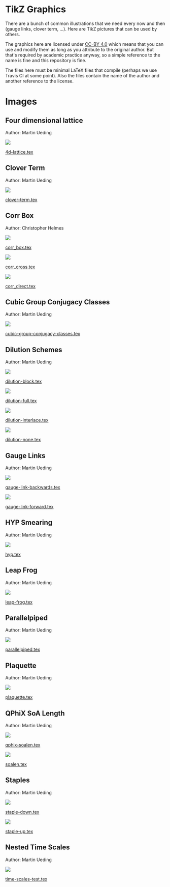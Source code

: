 # TikZ Graphics

There are a bunch of common illustrations that we need every now and then
(gauge links, clover term, ...). Here are TikZ pictures that can be used by
others.

The graphics here are licensed under [CC-BY
4.0](https://creativecommons.org/licenses/by/4.0/) which means that you can use
and modify them as long as you attribute to the original author. But that's
required by academic practice anyway, so a simple reference to the name is
fine and this repository is fine.

The files here must be minimal LaTeX files that compile (perhaps we use
Travis CI at some point). Also the files contain the name of the author and
another reference to the license.

# Images

## Four dimensional lattice

Author: Martin Ueding

![](4d-lattice.png)

[4d-lattice.tex](4d-lattice.tex)

## Clover Term

Author: Martin Ueding

![](clover-term.png)

[clover-term.tex](clover-term.tex)

## Corr Box

Author: Christopher Helmes

![](corr_box.png)

[corr_box.tex](corr_box.tex)

![](corr_cross.png)

[corr_cross.tex](corr_cross.tex)

![](corr_direct.png)

[corr_direct.tex](corr_direct.tex)

## Cubic Group Conjugacy Classes

Author: Martin Ueding

![](cubic-group-conjugacy-classes.png)

[cubic-group-conjugacy-classes.tex](cubic-group-conjugacy-classes.tex)

## Dilution Schemes

Author: Martin Ueding

![](dilution-block.png)

[dilution-block.tex](dilution-block.tex)

![](dilution-full.png)

[dilution-full.tex](dilution-full.tex)

![](dilution-interlace.png)

[dilution-interlace.tex](dilution-interlace.tex)

![](dilution-none.png)

[dilution-none.tex](dilution-none.tex)

## Gauge Links

Author: Martin Ueding

![](gauge-link-backwards.png)

[gauge-link-backwards.tex](gauge-link-backwards.tex)

![](gauge-link-forward.png)

[gauge-link-forward.tex](gauge-link-forward.tex)

## HYP Smearing

Author: Martin Ueding

![](hyp.png)

[hyp.tex](hyp.tex)

## Leap Frog

Author: Martin Ueding

![](leap-frog.png)

[leap-frog.tex](leap-frog.tex)

## Parallelpiped

Author: Martin Ueding

![](parallelpiped.png)

[parallelpiped.tex](parallelpiped.tex)

## Plaquette

Author: Martin Ueding

![](plaquette.png)

[plaquette.tex](plaquette.tex)

## QPhiX SoA Length

Author: Martin Ueding

![](qphix-soalen.png)

[qphix-soalen.tex](qphix-soalen.tex)

![](soalen.png)

[soalen.tex](soalen.tex)

## Staples

Author: Martin Ueding

![](staple-down.png)

[staple-down.tex](staple-down.tex)

![](staple-up.png)

[staple-up.tex](staple-up.tex)

## Nested Time Scales

Author: Martin Ueding

![](time-scales-test.png)

[time-scales-test.tex](time-scales-test.tex)
